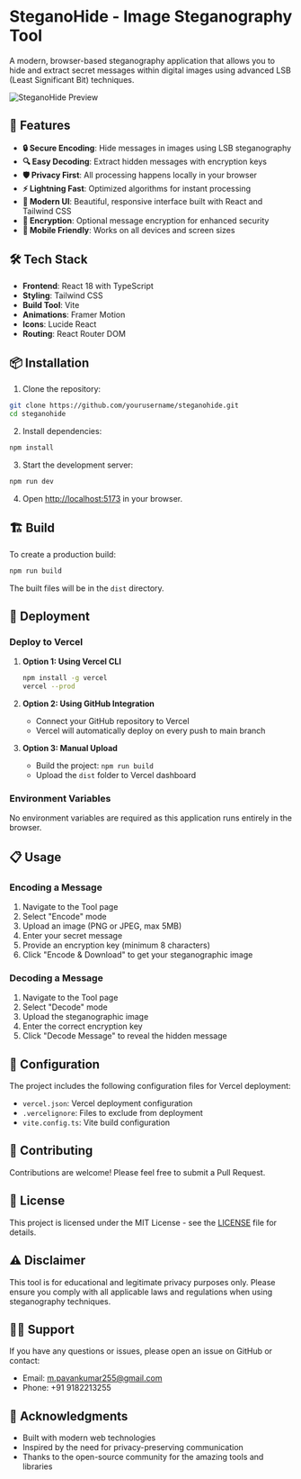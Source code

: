 # SteganoHide - Image Steganography Tool

A modern, browser-based steganography application that allows you to hide and extract secret messages within digital images using advanced LSB (Least Significant Bit) techniques.

![SteganoHide Preview](https://via.placeholder.com/800x400/000000/FFFFFF?text=SteganoHide+Preview)

## 🚀 Features

- **🔒 Secure Encoding**: Hide messages in images using LSB steganography
- **🔍 Easy Decoding**: Extract hidden messages with encryption keys
- **🛡️ Privacy First**: All processing happens locally in your browser
- **⚡ Lightning Fast**: Optimized algorithms for instant processing
- **🎨 Modern UI**: Beautiful, responsive interface built with React and Tailwind CSS
- **🔐 Encryption**: Optional message encryption for enhanced security
- **📱 Mobile Friendly**: Works on all devices and screen sizes

## 🛠️ Tech Stack

- **Frontend**: React 18 with TypeScript
- **Styling**: Tailwind CSS
- **Build Tool**: Vite
- **Animations**: Framer Motion
- **Icons**: Lucide React
- **Routing**: React Router DOM

## 📦 Installation

1. Clone the repository:
```bash
git clone https://github.com/yourusername/steganohide.git
cd steganohide
```

2. Install dependencies:
```bash
npm install
```

3. Start the development server:
```bash
npm run dev
```

4. Open [http://localhost:5173](http://localhost:5173) in your browser.

## 🏗️ Build

To create a production build:

```bash
npm run build
```

The built files will be in the `dist` directory.

## 🚀 Deployment

### Deploy to Vercel

1. **Option 1: Using Vercel CLI**
   ```bash
   npm install -g vercel
   vercel --prod
   ```

2. **Option 2: Using GitHub Integration**
   - Connect your GitHub repository to Vercel
   - Vercel will automatically deploy on every push to main branch

3. **Option 3: Manual Upload**
   - Build the project: `npm run build`
   - Upload the `dist` folder to Vercel dashboard

### Environment Variables

No environment variables are required as this application runs entirely in the browser.

## 📋 Usage

### Encoding a Message

1. Navigate to the Tool page
2. Select "Encode" mode
3. Upload an image (PNG or JPEG, max 5MB)
4. Enter your secret message
5. Provide an encryption key (minimum 8 characters)
6. Click "Encode & Download" to get your steganographic image

### Decoding a Message

1. Navigate to the Tool page
2. Select "Decode" mode
3. Upload the steganographic image
4. Enter the correct encryption key
5. Click "Decode Message" to reveal the hidden message

## 🔧 Configuration

The project includes the following configuration files for Vercel deployment:

- `vercel.json`: Vercel deployment configuration
- `.vercelignore`: Files to exclude from deployment
- `vite.config.ts`: Vite build configuration

## 🤝 Contributing

Contributions are welcome! Please feel free to submit a Pull Request.

## 📄 License

This project is licensed under the MIT License - see the [LICENSE](LICENSE) file for details.

## ⚠️ Disclaimer

This tool is for educational and legitimate privacy purposes only. Please ensure you comply with all applicable laws and regulations when using steganography techniques.

## 🙋‍♂️ Support

If you have any questions or issues, please open an issue on GitHub or contact:

- Email: m.pavankumar255@gmail.com
- Phone: +91 9182213255

## 🌟 Acknowledgments

- Built with modern web technologies
- Inspired by the need for privacy-preserving communication
- Thanks to the open-source community for the amazing tools and libraries 
